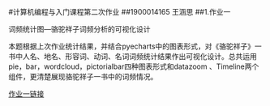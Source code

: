 #计算机编程与入门课程第二次作业
##1900014165 王涵思
##1.作业一

词频统计图—骆驼祥子词频分析的可视化设计

本题根据上次作业统计结果，并结合pyecharts中的图表形式，对《骆驼祥子》一书中人名、地名、形容词、动词、名词词频统计结果作出可视化设计。总共运用pie，bar，wordcloud，pictorialbar四种图表形式和datazoom 、Timeline两个组件，更清楚展现骆驼祥子一书中的词频情况。

[作业一链接](https://colt6688.github.io/词频统计图-饼图.html)
